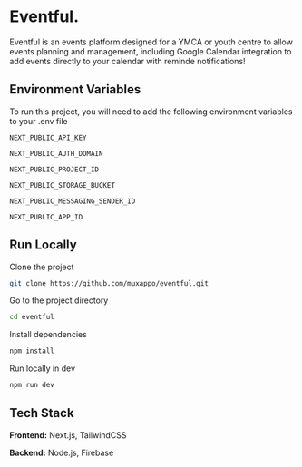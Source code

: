 # Eventful.

Eventful is an events platform designed for a YMCA or youth centre to allow events planning and management, including Google Calendar integration to add events directly to your calendar with reminde notifications!

## Environment Variables

To run this project, you will need to add the following environment variables to your .env file

`NEXT_PUBLIC_API_KEY`

`NEXT_PUBLIC_AUTH_DOMAIN`

`NEXT_PUBLIC_PROJECT_ID`

`NEXT_PUBLIC_STORAGE_BUCKET`

`NEXT_PUBLIC_MESSAGING_SENDER_ID`

`NEXT_PUBLIC_APP_ID`

## Run Locally

Clone the project

```bash
git clone https://github.com/muxappo/eventful.git
```

Go to the project directory

```bash
cd eventful
```

Install dependencies

```bash
npm install
```

Run locally in dev

```bash
npm run dev
```

## Tech Stack

**Frontend:** Next.js, TailwindCSS

**Backend:** Node.js, Firebase
